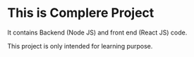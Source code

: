 # This is Complere Project

It contains Backend (Node JS) and front end (React JS) code.

This project is only intended for learning purpose.

